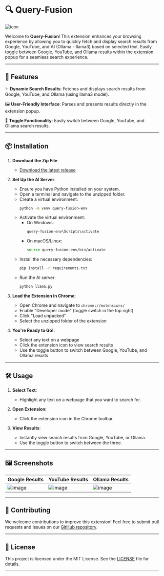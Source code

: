 # 🔍 Query-Fusion

![icon](https://github.com/manan-dude/QueryFusion/assets/76246911/3478abdc-dbc3-48e5-9e58-8a4f5b99a818)

Welcome to **Query-Fusion**! This extension enhances your browsing experience by allowing you to quickly fetch and display search results from Google, YouTube, and AI (Ollama - llama3) based on selected text. Easily toggle between Google, YouTube, and Ollama results within the extension popup for a seamless search experience.

---

## 🚀 Features

✨ **Dynamic Search Results**: Fetches and displays search results from Google, YouTube, and Ollama (using llama3 model).

🖼 **User-Friendly Interface**: Parses and presents results directly in the extension popup.

🔄 **Toggle Functionality**: Easily switch between Google, YouTube, and Ollama search results.

---

## 📦 Installation

1. **Download the Zip File**:
   - [Download the latest release](https://github.com/manan-dude/QueryFusion/archive/refs/heads/main.zip)

2. **Set Up the AI Server**:
   - Ensure you have Python installed on your system.
   - Open a terminal and navigate to the unzipped folder.
   - Create a virtual environment:
     ```sh
     python -m venv query-fusion-env
     ```
   - Activate the virtual environment:
     - On Windows:
       ```sh
       query-fusion-env\Scripts\activate
       ```
     - On macOS/Linux:
       ```sh
       source query-fusion-env/bin/activate
       ```
   - Install the necessary dependencies:
     ```sh
     pip install -r requirements.txt
     ```
   - Run the AI server:
     ```sh
     python llama.py
     ```

3. **Load the Extension in Chrome**:
   - Open Chrome and navigate to `chrome://extensions/`
   - Enable "Developer mode" (toggle switch in the top right)
   - Click "Load unpacked"
   - Select the unzipped folder of the extension

4. **You're Ready to Go!**:
   - Select any text on a webpage
   - Click the extension icon to view search results
   - Use the toggle button to switch between Google, YouTube, and Ollama results

---

## 🛠 Usage

1. **Select Text**:
   - Highlight any text on a webpage that you want to search for.

2. **Open Extension**:
   - Click the extension icon in the Chrome toolbar.

3. **View Results**:
   - Instantly view search results from Google, YouTube, or Ollama.
   - Use the toggle button to switch between the three.

---

## 🖼 Screenshots

| Google Results                                  | YouTube Results                                 | Ollama Results                                  |
|-------------------------------------------------|-------------------------------------------------|-------------------------------------------------|
| ![image](https://github.com/manan-dude/QueryFusion/assets/76246911/660c3b6a-b595-4c29-8740-fd9d65e748df) | ![image](https://github.com/manan-dude/QueryFusion/assets/76246911/2617a5b0-91f5-46a6-b0ef-16384fba93bb) | ![image](https://github.com/manan-dude/QueryFusion/assets/76246911/fabdfe36-7264-4cdb-a50d-4b4ea4bce493) |

---

## 🌟 Contributing

We welcome contributions to improve this extension! Feel free to submit pull requests and issues on our [GitHub repository](https://github.com/manan-dude/QueryFusion.git).

---

## 📄 License

This project is licensed under the MIT License. See the [LICENSE](LICENSE) file for details.

---
